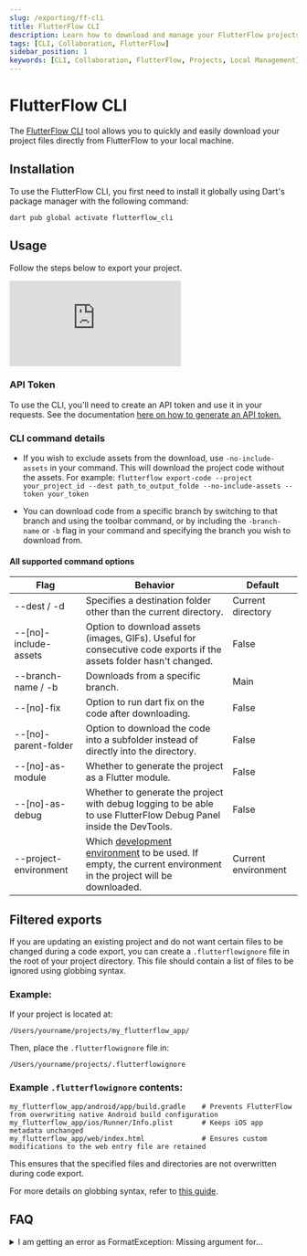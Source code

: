 ```yaml
---
slug: /exporting/ff-cli
title: FlutterFlow CLI
description: Learn how to download and manage your FlutterFlow projects locally using the FlutterFlow CLI.
tags: [CLI, Collaboration, FlutterFlow]
sidebar_position: 1
keywords: [CLI, Collaboration, FlutterFlow, Projects, Local Management]
---
```



# FlutterFlow CLI

The [FlutterFlow CLI](https://pub.dev/packages/flutterflow_cli) tool allows you to quickly and easily download your project files directly from FlutterFlow to your local machine.

## Installation

To use the FlutterFlow CLI, you first need to install it globally using Dart's package manager with the following command:

```
dart pub global activate flutterflow_cli
```

## Usage

Follow the steps below to export your project.

<div style={{
    position: 'relative',
    paddingBottom: 'calc(56.67989417989418% + 41px)', // Keeps the aspect ratio and additional padding
    height: 0,
    width: '100%'
}}>
    <iframe 
        src="https://demo.arcade.software/Rc3s1P8DFypUKoPzVITL?embed&show_copy_link=true"
        title="Sharing a Project with a User"
        style={{
            position: 'absolute',
            top: 0,
            left: 0,
            width: '100%',
            height: '100%',
            colorScheme: 'light'
        }}
        frameborder="0"
        loading="lazy"
        webkitAllowFullScreen
        mozAllowFullScreen
        allowFullScreen
        allow="clipboard-write">
    </iframe>
</div>
<p></p>

### API Token
To use the CLI, you'll need to create an API token and use it in your requests. See the documentation [here on how to generate an API token.](/accounts-billing/account-management)

### CLI command details

- If you wish to exclude assets from the download, use `-no-include-assets` in your command. This will download the project code without the assets. For example: `flutterflow export-code --project your_project_id --dest path_to_output_folde --no-include-assets --token your_token`
    
- You can download code from a specific branch by switching to that branch and using the toolbar command, or by including the `-branch-name` or `-b` flag in your command and specifying the branch you wish to download from.

#### All supported command options

| Flag | Behavior | Default |
| --- | --- | --- |
| --dest / -d | Specifies a destination folder other than the current directory. | Current directory |
| --[no]-include-assets | Option to download assets (images, GIFs). Useful for consecutive code exports if the assets folder hasn't changed. | False |
| --branch-name / -b | Downloads from a specific branch. | Main |
| --[no]-fix | Option to run dart fix on the code after downloading. | False |
| --[no]-parent-folder | Option to download the code into a subfolder instead of directly into the directory. | False |
| --[no]-as-module | Whether to generate the project as a Flutter module. | False |
| --[no]-as-debug | Whether to generate the project with debug logging to be able to use FlutterFlow Debug Panel inside the DevTools. | False |
| --project-environment | Which [development environment](../development-environments/development-environments.md) to be used. If empty, the current environment in the project will be downloaded. | Current environment |

## Filtered exports

If you are updating an existing project and do not want certain files to be changed during a code export, you can create a `.flutterflowignore` file in the root of your project directory. This file should contain a list of files to be ignored using globbing syntax.

### Example:
If your project is located at:  
```
/Users/yourname/projects/my_flutterflow_app/
```
Then, place the `.flutterflowignore` file in:  
```
/Users/yourname/projects/.flutterflowignore
```

### **Example `.flutterflowignore` contents:**  
```
my_flutterflow_app/android/app/build.gradle    # Prevents FlutterFlow from overwriting native Android build configuration
my_flutterflow_app/ios/Runner/Info.plist       # Keeps iOS app metadata unchanged
my_flutterflow_app/web/index.html              # Ensures custom modifications to the web entry file are retained
```
This ensures that the specified files and directories are not overwritten during code export.

For more details on globbing syntax, refer to [this guide](https://pub.dev/packages/glob#syntax).


## FAQ
<details>
<summary>I am getting an error as FormatException: Missing argument for…</summary>
<p>
This error likely indicates that you haven't correctly entered the command option along with its value. Double-check that all required information has been entered. If everything is correct and you're still encountering the error, it might be due to using an outdated version of the FlutterFlow CLI. To resolve this, you can update to the latest version by running the installation command:
```
dart pub global activate flutterflow_cli
```
This should update the CLI and fix the issue.
</p>
</details>
